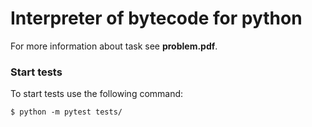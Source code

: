 # Interpreter of bytecode for python

For more information about task see __problem.pdf__.

### Start tests
To start tests use the following command:

```$ python -m pytest tests/```
